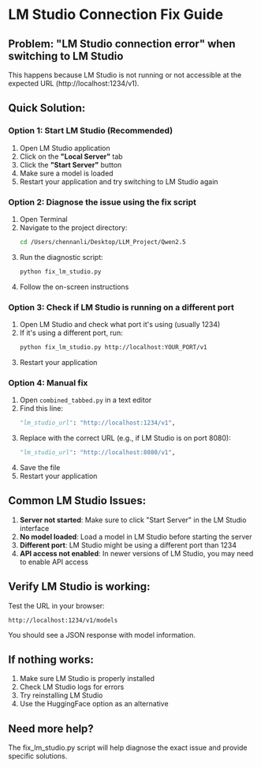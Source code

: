 # LM Studio Connection Fix Guide

## Problem: "LM Studio connection error" when switching to LM Studio

This happens because LM Studio is not running or not accessible at the expected URL (http://localhost:1234/v1).

## Quick Solution:

### Option 1: Start LM Studio (Recommended)
1. Open LM Studio application
2. Click on the **"Local Server"** tab
3. Click the **"Start Server"** button
4. Make sure a model is loaded
5. Restart your application and try switching to LM Studio again

### Option 2: Diagnose the issue using the fix script
1. Open Terminal
2. Navigate to the project directory:
   ```bash
   cd /Users/chennanli/Desktop/LLM_Project/Qwen2.5
   ```
3. Run the diagnostic script:
   ```bash
   python fix_lm_studio.py
   ```
4. Follow the on-screen instructions

### Option 3: Check if LM Studio is running on a different port
1. Open LM Studio and check what port it's using (usually 1234)
2. If it's using a different port, run:
   ```bash
   python fix_lm_studio.py http://localhost:YOUR_PORT/v1
   ```
3. Restart your application

### Option 4: Manual fix
1. Open `combined_tabbed.py` in a text editor
2. Find this line:
   ```python
   "lm_studio_url": "http://localhost:1234/v1",
   ```
3. Replace with the correct URL (e.g., if LM Studio is on port 8080):
   ```python
   "lm_studio_url": "http://localhost:8080/v1",
   ```
4. Save the file
5. Restart your application

## Common LM Studio Issues:

1. **Server not started**: Make sure to click "Start Server" in the LM Studio interface
2. **No model loaded**: Load a model in LM Studio before starting the server
3. **Different port**: LM Studio might be using a different port than 1234
4. **API access not enabled**: In newer versions of LM Studio, you may need to enable API access

## Verify LM Studio is working:
Test the URL in your browser:
```
http://localhost:1234/v1/models
```
You should see a JSON response with model information.

## If nothing works:
1. Make sure LM Studio is properly installed
2. Check LM Studio logs for errors
3. Try reinstalling LM Studio
4. Use the HuggingFace option as an alternative

## Need more help?
The fix_lm_studio.py script will help diagnose the exact issue and provide specific solutions.
